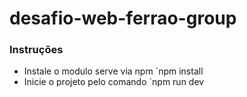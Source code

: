 # desafio-web-ferrao-group

### Instruções

- Instale o modulo serve via npm `npm install
- Inicie o projeto pelo comando `npm run dev
